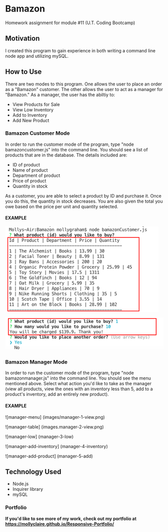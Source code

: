 # Bamazon
Homework assignment for module #11 (U.T. Coding Bootcamp)

## Motivation
I created this program to gain experience in both writing a command line node app and utilizing mySQL.

## How to Use
There are two modes to this program. One allows the user to place an order as a "Bamazon" customer. The other allows the user to act as a manager for "Bamazon." As a manager, the user has the abiltiy to:
* View Products for Sale
* View Low Inventory
* Add to Inventory
* Add New Product

### Bamazon Customer Mode
In order to run the customer mode of the program, type "node bamazoncustomer.js" into the command line. You should see a list of products that are in the database. The details included are:
* ID of product
* Name of product
* Department of product
* Price of product
* Quantity in stock

As a customer, you are able to select a product by ID and purchase it. Once you do this, the quantity in stock decreases. You are also given the total you owe based on the price per unit and quantity selected.

#### EXAMPLE
![customer-view](images/customer-1-view.png) 

![total](images/customer-2-total.png)

### Bamazon Manager Mode
In order to run the customer mode of the program, type "node bamazonmanager.js" into the command line. You should see the menu mentioned above. Select what action you'd like to take as the manager (view all products, view the ones with an inventory less than 5, add to a product's inventory, add an entirely new product).

#### EXAMPLE
![manager-menu] (images/manager-1-view.png)

![manager-table] (images.manager-2-view.png)

![manager-low] (manager-3-low)

![manager-add-inventory] (manager-4-inventory)

![manager-add-product] (manager-5-add)


## Technology Used
* Node.js
* Inquirer library
* mySQL

### Portfolio
**If you'd like to see more of my work, check out my portfolio at https://mollyclaire.github.io/Responsive-Portfolio/**